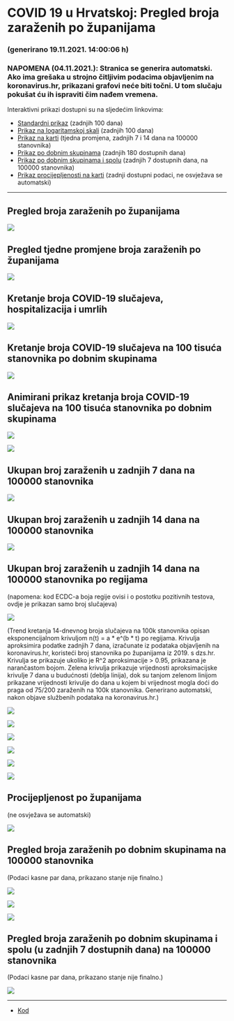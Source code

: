 # COVID 19 u Hrvatskoj: Pregled broja zaraženih po županijama

### (generirano 19.11.2021. 14:00:06 h)

### NAPOMENA (04.11.2021.): Stranica se generira automatski. Ako ima grešaka u strojno čitljivim podacima objavljenim na koronavirus.hr, prikazani grafovi neće biti točni. U tom slučaju pokušat ću ih ispraviti čim nađem vremena.

Interaktivni prikazi dostupni su na sljedećim linkovima:

- [Standardni prikaz](html/index.html) (zadnjih 100 dana)
- [Prikaz na logaritamskoj skali](html/index_log.html) (zadnjih 100 dana)
- [Prikaz na karti](html/index_map.html) (tjedna promjena, zadnjih 7 i 14 dana na 100000 stanovnika)
- [Prikaz po dobnim skupinama](html/index_per_age.html) (zadnjih 180 dostupnih dana)
- [Prikaz po dobnim skupinama i spolu](html/index_pyramid.html) (zadnjih 7 dostupnih dana, na 100000 stanovnika)
- [Prikaz procijepljenosti na karti](html/index_vaccination.html) (zadnji dostupni podaci, ne osvježava se automatski)

-----

## Pregled broja zaraženih po županijama

![](img/2021_11_18_line_plots.png)

## Pregled tjedne promjene broja zaraženih po županijama

![](img/2021_11_18_map.png)

## Kretanje broja COVID-19 slučajeva, hospitalizacija i umrlih

![](img/2021_11_18_cases_hospitalisations_deaths.png)

## Kretanje broja COVID-19 slučajeva na 100 tisuća stanovnika po dobnim skupinama

![](img/2021_11_18_cases_per_age_group_lines.png)

## Animirani prikaz kretanja broja COVID-19 slučajeva na 100 tisuća stanovnika po dobnim skupinama

![](img/2021_11_18anim_aug_1200.gif)

![](img/anim_cases_2021_11_18_vs_2020.gif)

## Ukupan broj zaraženih u zadnjih 7 dana na 100000 stanovnika

![](img/2021_11_18_map_7_day_per_100k.png)

## Ukupan broj zaraženih u zadnjih 14 dana na 100000 stanovnika

![](img/2021_11_18_map_14_day_per_100k.png)

## Ukupan broj zaraženih u zadnjih 14 dana na 100000 stanovnika po regijama

(napomena: kod ECDC-a boja regije ovisi i o postotku pozitivnih testova, ovdje je prikazan samo broj slučajeva)

![](img/2021_11_18_map_14_day_per_100k_region.png)

(Trend kretanja 14-dnevnog broja slučajeva na 100k stanovnika opisan eksponencijalnom krivuljom n(t) = a * e^(b * t) po regijama. Krivulja aproksimira podatke zadnjih 7 dana, izračunate iz podataka objavljenih na koronavirus.hr, koristeći broj stanovnika po županijama iz 2019. s dzs.hr. Krivulja se prikazuje ukoliko je R^2 aproksimacije > 0.95, prikazana je narančastom bojom. Zelena krivulja prikazuje vrijednosti aproksimacijske krivulje 7 dana u budućnosti (deblja linija), dok su tanjom zelenom linijom prikazane vrijednosti krivulje do dana u kojem bi vrijednost mogla doći do praga od 75/200 zaraženih na 100k stanovnika. Generirano automatski, nakon objave službenih podataka na koronavirus.hr.)

![](img/2021_11_18_current_Jadranska_Hrvatska.png)

![](img/2021_11_18_current_Panonska_Hrvatska.png)

![](img/2021_11_18_current_Grad_Zagreb.png)

![](img/2021_11_18_current_Sjeverna_Hrvatska.png)

![](img/2021_11_18_current_Republika_Hrvatska.png)

![](img/2021_11_18_cases_hospitalisations_deaths_Republika_Hrvatska.png)

## Procijepljenost po županijama

(ne osvježava se automatski)

![](img/2021_11_18_vaccination.png)

## Pregled broja zaraženih po dobnim skupinama na 100000 stanovnika

(Podaci kasne par dana, prikazano stanje nije finalno.)

![](img/2021_11_18_per_age_group.png)

![](img/2021_11_18_per_age_group_all_0.png)

![](img/2021_11_18_per_age_group_all_1.png)

## Pregled broja zaraženih po dobnim skupinama i spolu (u zadnjih 7 dostupnih dana) na 100000 stanovnika

(Podaci kasne par dana, prikazano stanje nije finalno.)

![](img/2021_11_18_pyramid.png)

-----

- [Kod](https://github.com/ppalasek/covid_plots_croatia)


